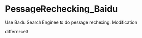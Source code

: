 # PessageRechecking_Baidu
Use Baidu  Search Enginee to do pessage rechecing.
Modification

differnece3